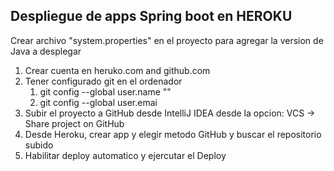 ## Despliegue de apps Spring boot en HEROKU
Crear archivo "system.properties" en el proyecto para agregar la version de Java a desplegar
1. Crear cuenta en heruko.com and github.com
2. Tener configurado git en el ordenador
   1. git config --global user.name ""
   2. git config --global user.emai 
3. Subir el proyecto a GitHub desde IntelliJ IDEA desde la opcion: VCS -> Share project on GitHub
4. Desde Heroku, crear app y elegir metodo GitHub y buscar el repositorio subido
5. Habilitar deploy automatico y ejercutar el Deploy 